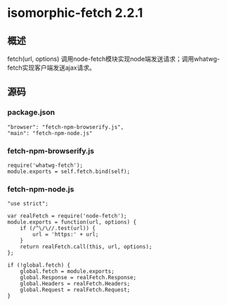 # isomorphic-fetch 2.2.1

## 概述

fetch(url, options)
调用node-fetch模块实现node端发送请求；调用whatwg-fetch实现客户端发送ajax请求。

## 源码

### package.json

    "browser": "fetch-npm-browserify.js",
    "main": "fetch-npm-node.js"

### fetch-npm-browserify.js

    require('whatwg-fetch');
    module.exports = self.fetch.bind(self);

### fetch-npm-node.js 

    "use strict";
    
    var realFetch = require('node-fetch');
    module.exports = function(url, options) {
        if (/^\/\//.test(url)) {
            url = 'https:' + url;
        }
        return realFetch.call(this, url, options);
    };
    
    if (!global.fetch) {
        global.fetch = module.exports;
        global.Response = realFetch.Response;
        global.Headers = realFetch.Headers;
        global.Request = realFetch.Request;
    }
